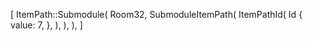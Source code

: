 [
    ItemPath::Submodule(
        Room32,
        SubmoduleItemPath(
            ItemPathId(
                Id {
                    value: 7,
                },
            ),
        ),
    ),
]